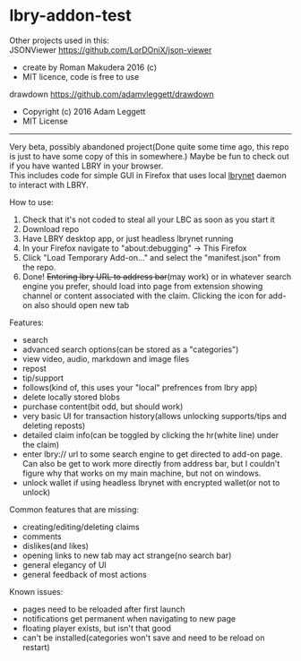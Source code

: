 # lbry-addon-test  
  
Other projects used in this:  
JSONViewer https://github.com/LorDOniX/json-viewer  
- create by Roman Makudera 2016 (c)  
- MIT licence, code is free to use  
	
drawdown https://github.com/adamvleggett/drawdown  
- Copyright (c) 2016 Adam Leggett
- MIT License

<hr>

Very beta, possibly abandoned project(Done quite some time ago, this repo is just to have some copy of this in somewhere.) Maybe be fun to check out if you have wanted LBRY in your browser.  
This includes code for simple GUI in Firefox that uses local [lbrynet](https://github.com/lbryio/lbry-sdk) daemon to interact with LBRY.  

How to use:  
1. Check that it's not coded to steal all your LBC as soon as you start it
2. Download repo
3. Have LBRY desktop app, or just headless lbrynet running
4. In your Firefox navigate to "about:debugging" -> This Firefox
5. Click "Load Temporary Add-on..." and select the "manifest.json" from the repo. 
6. Done! ~~Entering lbry URL to address bar~~(may work) or in whatever search engine you prefer, should load into page from extension showing channel or content associated with the claim.
Clicking the icon for add-on also should open new tab

Features:
- search
- advanced search options(can be stored as a "categories")
- view video, audio, markdown and image files
- repost
- tip/support
- follows(kind of, this uses your "local" prefrences from lbry app)
- delete locally stored blobs
- purchase content(bit odd, but should work)
- very basic UI for transaction history(allows unlocking supports/tips and deleting reposts)
- detailed claim info(can be toggled by clicking the hr(white line) under the claim)  
- enter lbry:// url to some search engine to get directed to add-on page. Can also be get to work more directly from address bar, but I couldn't figure why that works on my main machine, but not on windows.  
- unlock wallet if using headless lbrynet with encrypted wallet(or not to unlock)  

Common features that are missing:
- creating/editing/deleting claims
- comments
- dislikes(and likes)
- opening links to new tab may act strange(no search bar)
- general elegancy of UI
- general feedback of most actions


Known issues:
- pages need to be reloaded after first launch
- notifications get permanent when navigating to new page
- floating player exists, but isn't that good
- can't be installed(categories won't save and need to be reload on restart)

